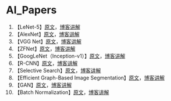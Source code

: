 # AI_Papers

1. 【LeNet-5】[原文](https://github.com/x-jeff/AI_Papers/blob/master/Gradient-Based%20Learning%20Applied%20to%20Document.pdf)，[博客讲解](http://shichaoxin.com/2020/10/13/论文阅读-Gradient-Based-Learning-Applied-to-Document-Recognition/)
2. 【AlexNet】[原文](https://github.com/x-jeff/AI_Papers/blob/master/ImageNet%20Classification%20with%20Deep%20Convolutional%20Neural%20Networks.pdf)，[博客讲解](http://shichaoxin.com/2021/02/03/论文阅读-ImageNet-Classification-with-Deep-Convolutional-Neural-Networks/)
3. 【VGG Net】[原文](https://github.com/x-jeff/AI_Papers/blob/master/VERY%20DEEP%20CONVOLUTIONAL%20NETWORKS%20FOR%20LARGE-SCALE%20IMAGE%20RECOGNITION.pdf)，[博客讲解](http://shichaoxin.com/2021/02/24/论文阅读-VERY-DEEP-CONVOLUTIONAL-NETWORKS-FOR-LARGE-SCALE-IMAGE-RECOGNITION/)
4. 【ZFNet】[原文](https://github.com/x-jeff/AI_Papers/blob/master/Visualizing%20and%20Understanding%20Convolutional%20Networks.pdf)，[博客讲解](http://shichaoxin.com/2021/05/02/论文阅读-Visualizing-and-Understanding-Convolutional-Networks/)
5. 【GoogLeNet（Inception-v1）】[原文](https://github.com/x-jeff/AI_Papers/blob/master/Going%20deeper%20with%20convolutions.pdf)，[博客讲解](http://shichaoxin.com/2021/06/01/论文阅读-Going-deeper-with-convolutions/)
6. 【R-CNN】[原文](https://github.com/x-jeff/AI_Papers/blob/master/Rich%20feature%20hierarchies%20for%20accurate%20object%20detection%20and%20semantic%20segmentation.pdf)，[博客讲解](http://shichaoxin.com/2021/09/20/论文阅读-Rich-feature-hierarchies-for-accurate-object-detection-and-semantic-segmentation/)
7. 【Selective Search】[原文](https://github.com/x-jeff/AI_Papers/blob/master/Selective%20Search%20for%20Object%20Recognition.pdf)，[博客讲解](http://shichaoxin.com/2021/10/16/论文阅读-Selective-Search-for-Object-Recognition/)
8. 【Efficient Graph-Based Image Segmentation】[原文](https://github.com/x-jeff/AI_Papers/blob/master/Efficient%20Graph-Based%20Image%20Segmentation.pdf)，[博客讲解](http://shichaoxin.com/2021/10/19/论文阅读-Efficient-Graph-Based-Image-Segmentation/)
9. 【GAN】[原文](https://github.com/x-jeff/AI_Papers/blob/master/Generative%20Adversarial%20Nets.pdf)，[博客讲解](http://shichaoxin.com/2021/10/30/论文阅读-Generative-Adversarial-Nets/)
10. 【Batch Normalization】[原文](https://github.com/x-jeff/AI_Papers/blob/master/Batch%20Normalization：Accelerating%20Deep%20Network%20Training%20by%20Reducing%20Internal%20Covariate%20Shift.pdf)，[博客讲解](http://shichaoxin.com/2021/11/02/论文阅读-Batch-Normalization-Accelerating-Deep-Network-Training-by-Reducing-Internal-Covariate-Shift/)